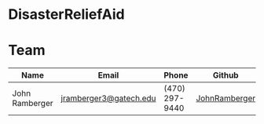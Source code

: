 # DisasterReliefAid

# Team
| Name | Email | Phone | Github |
| --- | --- | --- | --- |
| John Ramberger | jramberger3@gatech.edu | (470) 297-9440 |  [JohnRamberger](https://github.com/JohnRamberger) |